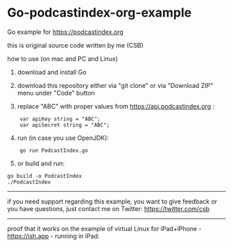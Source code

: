 # Go-podcastindex-org-example

Go example for https://podcastindex.org

this is original source code written by me (CSB)

how to use (on mac and PC and Linux)

1) download and install Go

2) download this repository either via "git clone" or via "Download ZIP" menu under "Code" button

3) replace "ABC" with proper values from https://api.podcastindex.org :
```
    var apiKey string = "ABC";
    var apiSecret string = "ABC";
```
4) run (in case you use OpenJDK):
```
    go run PodcastIndex.go
```
5) or build and run: 
```
go build -o PodcastIndex
./PodcastIndex
```
***

if you need support regarding this example, you want to give feedback or you have questions, just contact me on Twitter: https://twitter.com/csb


***

proof that it works on the example of virtual Linux for iPad+iPhone - https://ish.app - running in iPad:

